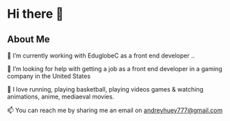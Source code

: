 # Hi there 👋

## About Me

🔭 I’m currently working with EduglobeC as a front end developer ..

🤔 I’m looking for help with getting a job as a front end developer in a gaming company in the United States

💬 I love running, playing basketball, playing videos games & watching animations, anime, mediaeval movies.

📫 You can reach me by sharing me an email on andreyhuey777@gmail.com





<!--
**Andreyhuey/Andreyhuey** is a ✨ _special_ ✨ repository because its `README.md` (this file) appears on your GitHub profile.

Here are some ideas to get you started:

-  ...
-  ...
- 👯 I’m looking to collaborate on ...
- 🤔 I’m looking for help with ...
- 💬 Ask me about ...
- 📫 How to reach me: ...
- 😄 Pronouns: ...
- ⚡ Fun fact: ...
-->
